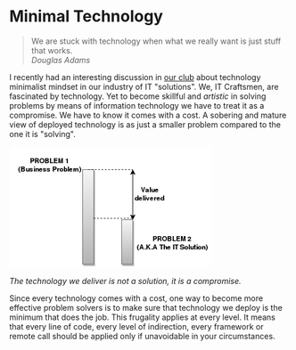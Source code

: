 # Minimal Technology

>We are stuck with technology when what we really want is just stuff that works.  
<cite>Douglas Adams</cite>

I recently had an interesting discussion in [our club][ITCLC] about technology minimalist mindset in our industry of IT "solutions". We, IT Craftsmen, are fascinated by technology. Yet to become skillful and *artistic* in solving problems by means of information technology we have to treat it as a compromise. We have to know it comes with a cost. A sobering and mature view of deployed technology is as just a smaller problem compared to the one it is "solving".

![IT as problem](images/itasproblem.png)

*The technology we deliver is not a solution, it is a compromise.*

Since every technology comes with a cost, one way to become more effective problem solvers is to make sure that technology we deploy is the minimum that does the job. This frugality applies at every level. It means that every line of code, every level of indirection, every framework or remote call should be applied only if unavoidable in your circumstances.

[ITCLC]: http://itcraftsmen.club/t/it-craftsmen-learning-club/58
